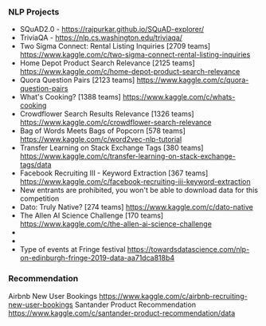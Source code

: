 ### NLP Projects
* SQuAD2.0 - https://rajpurkar.github.io/SQuAD-explorer/
* TriviaQA - https://nlp.cs.washington.edu/triviaqa/
* Two Sigma Connect: Rental Listing Inquiries [2709 teams] https://www.kaggle.com/c/two-sigma-connect-rental-listing-inquiries
* Home Depot Product Search Relevance [2125 teams] https://www.kaggle.com/c/home-depot-product-search-relevance
* Quora Question Pairs [2123 teams] https://www.kaggle.com/c/quora-question-pairs
* What's Cooking? [1388 teams] https://www.kaggle.com/c/whats-cooking
* Crowdflower Search Results Relevance [1326 teams] https://www.kaggle.com/c/crowdflower-search-relevance
* Bag of Words Meets Bags of Popcorn [578 teams] https://www.kaggle.com/c/word2vec-nlp-tutorial
* Transfer Learning on Stack Exchange Tags [380 teams] https://www.kaggle.com/c/transfer-learning-on-stack-exchange-tags/data
* Facebook Recruiting III - Keyword Extraction [367 teams] https://www.kaggle.com/c/facebook-recruiting-iii-keyword-extraction
* New entrants are prohibited, you won't be able to download data for this competition
* Dato: Truly Native? [274 teams] https://www.kaggle.com/c/dato-native
* The Allen AI Science Challenge [170 teams] https://www.kaggle.com/c/the-allen-ai-science-challenge
* 
* 
* Type of events at Fringe festival https://towardsdatascience.com/nlp-on-edinburgh-fringe-2019-data-aa71dca818b4

### Recommendation
Airbnb New User Bookings https://www.kaggle.com/c/airbnb-recruiting-new-user-bookings
Santander Product Recommendation https://www.kaggle.com/c/santander-product-recommendation/data













